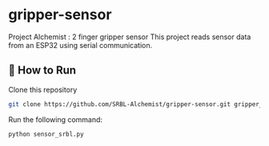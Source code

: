 # gripper-sensor
Project Alchemist : 2 finger gripper sensor
This project reads sensor data from an ESP32 using serial communication.

## 📌 How to Run
Clone this repository
```bash
git clone https://github.com/SRBL-Alchemist/gripper-sensor.git gripper_sensor
```
Run the following command:

```bash
python sensor_srbl.py
```
